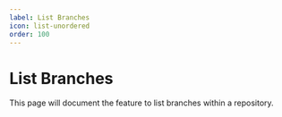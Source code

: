 ```yaml
---
label: List Branches
icon: list-unordered
order: 100
---
```


# List Branches

This page will document the feature to list branches within a repository.
